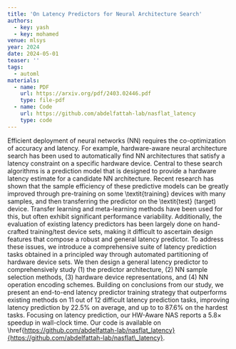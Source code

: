 ```yaml
---
title: 'On Latency Predictors for Neural Architecture Search'
authors:
  - key: yash
  - key: mohamed
venue: mlsys
year: 2024
date: 2024-05-01
teaser: ''
tags:
  - automl
materials:
  - name: PDF
    url: https://arxiv.org/pdf/2403.02446.pdf
    type: file-pdf
  - name: Code
    url: https://github.com/abdelfattah-lab/nasflat_latency
    type: code
---
```

Efficient deployment of neural networks (NN) requires the co-optimization of accuracy and latency. For example, hardware-aware neural architecture search has been used to automatically find NN architectures that satisfy a latency constraint on a specific hardware device. Central to these search algorithms is a prediction model that is designed to provide a hardware latency estimate for a candidate NN architecture. Recent research has shown that the sample efficiency of these predictive models can be greatly improved through pre-training on some \textit{training} devices with many samples, and then transferring the predictor on the \textit{test} (target) device. Transfer learning and meta-learning methods have been used for this, but often exhibit significant performance variability. Additionally, the evaluation of existing latency predictors has been largely done on hand-crafted training/test device sets, making it difficult to ascertain design features that compose a robust and general latency predictor. To address these issues, we introduce a comprehensive suite of latency prediction tasks obtained in a principled way through automated partitioning of hardware device sets. We then design a general latency predictor to comprehensively study (1) the predictor architecture, (2) NN sample selection methods, (3) hardware device representations, and (4) NN operation encoding schemes. Building on conclusions from our study, we present an end-to-end latency predictor training strategy that outperforms existing methods on 11 out of 12 difficult latency prediction tasks, improving latency prediction by 22.5\% on average, and up to to 87.6\% on the hardest tasks. Focusing on latency prediction, our HW-Aware NAS reports a $5.8\times$ speedup in wall-clock time. Our code is available on \href{https://github.com/abdelfattah-lab/nasflat_latency}{https://github.com/abdelfattah-lab/nasflat\_latency}.
